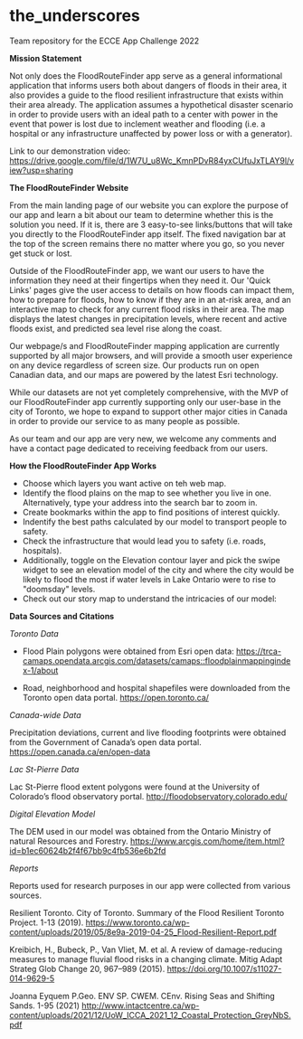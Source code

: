 # the_underscores
Team repository for the ECCE App Challenge 2022

**Mission Statement**

Not only does the FloodRouteFinder app serve as a general informational application that informs users both about dangers of floods in their area, it also provides a guide to the flood resilient infrastructure that exists within their area already. The application assumes a hypothetical disaster scenario in order to provide users with an ideal path to a center with power in the event that power is lost due to inclement weather and flooding (i.e. a hospital or any infrastructure unaffected by power loss or with a generator).

Link to our demonstration video: https://drive.google.com/file/d/1W7U_u8Wc_KmnPDvR84yxCUfuJxTLAY9l/view?usp=sharing


**The FloodRouteFinder Website** 

From the main landing page of our website you can explore the purpose of our app and learn a bit about our team to determine whether this is the solution you need. If it is, there are 3 easy-to-see links/buttons that will take you directly to the FloodRouteFinder app itself. The fixed navigation bar at the top of the screen remains there no matter where you go, so you never get stuck or lost. 

Outside of the FloodRouteFinder app, we want our users to have the information they need at their fingertips when they need it. Our 'Quick Links' pages give the user access to details on how floods can impact them, how to prepare for floods, how to know if they are in an at-risk area, and an interactive map to check for any current flood risks in their area. The map displays the latest changes in precipitation levels, where recent and active floods exist, and predicted sea level rise along the coast. 

Our webpage/s and FloodRouteFinder mapping application are currently supported by all major browsers, and will provide a smooth user experience on any device regardless of screen size. Our products run on open Canadian data, and our maps are powered by the latest Esri technology. 

While our datasets are not yet completely comprehensive, with the MVP of our FloodRouteFinder app currently supporting only our user-base in the city of Toronto, we hope to expand to support other major cities in Canada in order to provide our service to as many people as possible. 

As our team and our app are very new, we welcome any comments and have a contact page dedicated to receiving feedback from our users. 

**How the FloodRouteFinder App Works** 
- Choose which layers you want active on teh web map.
- Identify the flood plains on the map to see whether you live in one. Alternatively, type your address into the search bar to zoom in.
- Create bookmarks within the app to find positions of interest quickly.
- Indentify the best paths calculated by our model to transport people to safety.
- Check the infrastructure that would lead you to safety (i.e. roads, hospitals).
- Additionally, toggle on the Elevation contour layer and pick the swipe widget to see an elevation model of the city and where the city would be likely to flood the most if 
  water levels in Lake Ontario were to rise to "doomsday" levels. 
- Check out our story map to understand the intricacies of our model: 

**Data Sources and Citations**

*Toronto Data*

- Flood Plain polygons were obtained from Esri open data: 
https://trca-camaps.opendata.arcgis.com/datasets/camaps::floodplainmappingindex-1/about

- Road, neighborhood and hospital shapefiles were downloaded from the Toronto open data portal.
https://open.toronto.ca/

*Canada-wide Data*

Precipitation deviations, current and live flooding footprints were obtained from the Government of Canada’s open data portal.
https://open.canada.ca/en/open-data

*Lac St-Pierre Data*

Lac St-Pierre flood extent polygons were found at the University of Colorado’s flood observatory portal.
http://floodobservatory.colorado.edu/

*Digital Elevation Model*

The DEM used in our model was obtained from the Ontario Ministry of natural Resources and Forestry.
https://www.arcgis.com/home/item.html?id=b1ec60624b2f4f67bb9c4fb536e6b2fd

*Reports*

Reports used for research purposes in our app were collected from various sources.

Resilient Toronto. City of Toronto. Summary of the Flood Resilient Toronto Project. 1-13 (2019). https://www.toronto.ca/wp-content/uploads/2019/05/8e9a-2019-04-25_Flood-Resilient-Report.pdf 

Kreibich, H., Bubeck, P., Van Vliet, M. et al. A review of damage-reducing measures to manage fluvial flood risks in a changing climate. Mitig Adapt Strateg Glob Change 20, 967–989 (2015). https://doi.org/10.1007/s11027-014-9629-5

Joanna Eyquem P.Geo. ENV SP. CWEM. CEnv. Rising Seas and Shifting Sands. 1-95 (2021) http://www.intactcentre.ca/wp-content/uploads/2021/12/UoW_ICCA_2021_12_Coastal_Protection_GreyNbS.pdf

